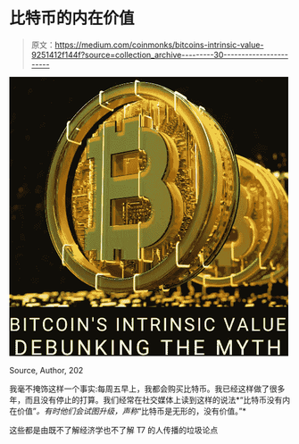 # 比特币的内在价值

> 原文：<https://medium.com/coinmonks/bitcoins-intrinsic-value-9251412f144f?source=collection_archive---------30----------------------->

![](img/9c657eee6f6a609aeb949f8da62195a8.png)

Source, Author, 202

我毫不掩饰这样一个事实:每周五早上，我都会购买比特币。我已经这样做了很多年，而且没有停止的打算。我们经常在社交媒体上读到这样的说法*“比特币没有内在价值”*。有时他们会试图升级，声称*“比特币是无形的，没有价值。”*

这些都是由既不了解经济学也不了解 T7 的人传播的垃圾论点